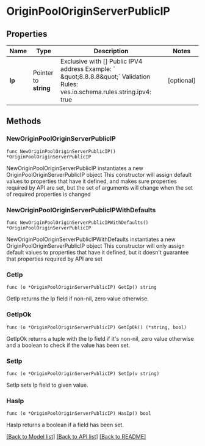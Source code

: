 # OriginPoolOriginServerPublicIP

## Properties

Name | Type | Description | Notes
------------ | ------------- | ------------- | -------------
**Ip** | Pointer to **string** | Exclusive with []  Public IPV4 address  Example: &#x60; \&quot;8.8.8.8\&quot;&#x60;  Validation Rules:   ves.io.schema.rules.string.ipv4: true  | [optional] 

## Methods

### NewOriginPoolOriginServerPublicIP

`func NewOriginPoolOriginServerPublicIP() *OriginPoolOriginServerPublicIP`

NewOriginPoolOriginServerPublicIP instantiates a new OriginPoolOriginServerPublicIP object
This constructor will assign default values to properties that have it defined,
and makes sure properties required by API are set, but the set of arguments
will change when the set of required properties is changed

### NewOriginPoolOriginServerPublicIPWithDefaults

`func NewOriginPoolOriginServerPublicIPWithDefaults() *OriginPoolOriginServerPublicIP`

NewOriginPoolOriginServerPublicIPWithDefaults instantiates a new OriginPoolOriginServerPublicIP object
This constructor will only assign default values to properties that have it defined,
but it doesn't guarantee that properties required by API are set

### GetIp

`func (o *OriginPoolOriginServerPublicIP) GetIp() string`

GetIp returns the Ip field if non-nil, zero value otherwise.

### GetIpOk

`func (o *OriginPoolOriginServerPublicIP) GetIpOk() (*string, bool)`

GetIpOk returns a tuple with the Ip field if it's non-nil, zero value otherwise
and a boolean to check if the value has been set.

### SetIp

`func (o *OriginPoolOriginServerPublicIP) SetIp(v string)`

SetIp sets Ip field to given value.

### HasIp

`func (o *OriginPoolOriginServerPublicIP) HasIp() bool`

HasIp returns a boolean if a field has been set.


[[Back to Model list]](../README.md#documentation-for-models) [[Back to API list]](../README.md#documentation-for-api-endpoints) [[Back to README]](../README.md)


